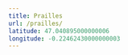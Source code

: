 ```yaml
---
title: Prailles
url: /prailles/
latitude: 47.040895000000006
longitude: -0.22462430000000003
---
```

